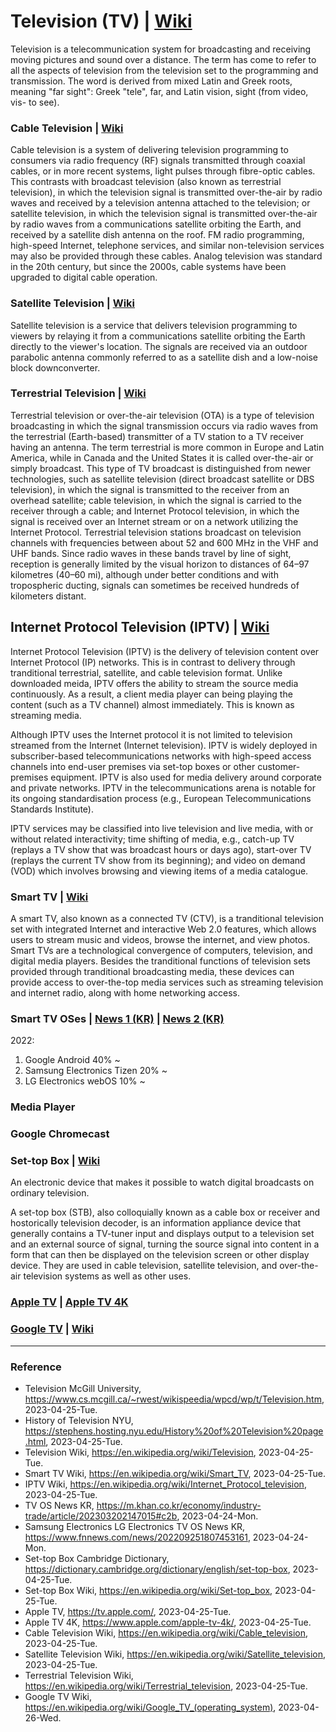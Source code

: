 # Television (TV) | [Wiki](https://en.wikipedia.org/wiki/Television)

Television is a telecommunication system for broadcasting and receiving moving pictures and sound over a distance. The term has come to refer to all the aspects of television from the television set to the programming and transmission. The word is derived from mixed Latin and Greek roots, meaning "far sight": Greek "tele", far, and Latin vision, sight (from video, vis- to see).

### Cable Television | [Wiki](https://en.wikipedia.org/wiki/Cable_television)

Cable television is a system of delivering television programming to consumers via radio frequency (RF) signals transmitted through coaxial cables, or in more recent systems, light pulses through fibre-optic cables. This contrasts with broadcast television (also known as terrestrial television), in which the television signal is transmitted over-the-air by radio waves and received by a television antenna attached to the television; or satellite television, in which the television signal is transmitted over-the-air by radio waves from a communications satellite orbiting the Earth, and received by a satellite dish antenna on the roof. FM radio programming, high-speed Internet, telephone services, and similar non-television services may also be provided through these cables. Analog television was standard in the 20th century, but since the 2000s, cable systems have been upgraded to digital cable operation.

### Satellite Television | [Wiki](https://en.wikipedia.org/wiki/Satellite_television)

Satellite television is a service that delivers television programming to viewers by relaying it from a communications satellite orbiting the Earth directly to the viewer's location. The signals are received via an outdoor parabolic antenna commonly referred to as a satellite dish and a low-noise block downconverter.

### Terrestrial Television | [Wiki](https://en.wikipedia.org/wiki/Terrestrial_television)

Terrestrial television or over-the-air television (OTA) is a type of television broadcasting in which the signal transmission occurs via radio waves from the terrestrial (Earth-based) transmitter of a TV station to a TV receiver having an antenna. The term terrestrial is more common in Europe and Latin America, while in Canada and the United States it is called over-the-air or simply broadcast. This type of TV broadcast is distinguished from newer technologies, such as satellite television (direct broadcast satellite or DBS television), in which the signal is transmitted to the receiver from an overhead satellite; cable television, in which the signal is carried to the receiver through a cable; and Internet Protocol television, in which the signal is received over an Internet stream or on a network utilizing the Internet Protocol. Terrestrial television stations broadcast on television channels with frequencies between about 52 and 600 MHz in the VHF and UHF bands. Since radio waves in these bands travel by line of sight, reception is generally limited by the visual horizon to distances of 64–97 kilometres (40–60 mi), although under better conditions and with tropospheric ducting, signals can sometimes be received hundreds of kilometers distant.

## Internet Protocol Television (IPTV) | [Wiki](https://en.wikipedia.org/wiki/Internet_Protocol_television)

Internet Protocol Television (IPTV) is the delivery of television content over Internet Protocol (IP) networks. This is in contrast to delivery through tranditional terrestrial, satellite, and cable television format. Unlike downloaded meida, IPTV offers the ability to stream the source media continuously. As a result, a client media player can being playing the content (such as a TV channel) almost immediately. This is known as streaming media.

Although IPTV uses the Internet protocol it is not limited to television streamed from the Internet (Internet television). IPTV is widely deployed in subscriber-based telecommunications networks with high-speed access channels into end-user premises via set-top boxes or other customer-premises equipment. IPTV is also used for media delivery around corporate and private networks. IPTV in the telecommunications arena is notable for its ongoing standardisation process (e.g., European Telecommunications Standards Institute).

IPTV services may be classified into live television and live media, with or without related interactivity; time shifting of media, e.g., catch-up TV (replays a TV show that was broadcast hours or days ago), start-over TV (replays the current TV show from its beginning); and video on demand (VOD) which involves browsing and viewing items of a media catalogue.

### Smart TV | [Wiki](https://en.wikipedia.org/wiki/Smart_TV)

A smart TV, also known as a connected TV (CTV), is a tranditional television set with integrated Internet and interactive Web 2.0 features, which allows users to stream music and videos, browse the internet, and view photos. Smart TVs are a technological convergence of computers, television, and digital media players. Besides the tranditional functions of television sets provided through tranditional broadcasting media, these devices can provide access to over-the-top media services such as streaming television and internet radio, along with home networking access.

### Smart TV OSes | [News 1 (KR)](https://m.khan.co.kr/economy/industry-trade/article/202303202147015#c2b) | [News 2 (KR)](https://www.fnnews.com/news/202209251807453161)

2022:
1. Google Android 40% ~
2. Samsung Electronics Tizen 20% ~
3. LG Electronics webOS 10% ~

### Media Player

### Google Chromecast

### Set-top Box | [Wiki](https://en.wikipedia.org/wiki/Set-top_box)

An electronic device that makes it possible to watch digital broadcasts on ordinary television.

A set-top box (STB), also colloquially known as a cable box or receiver and hostorically television decoder, is an information appliance device that generally contains a TV-tuner input and displays output to a television set and an external source of signal, turning the source signal into content in a form that can then be displayed on the television screen or other display device. They are used in cable television, satellite television, and over-the-air television systems as well as other uses.

### [Apple TV](https://tv.apple.com/) | [Apple TV 4K](https://www.apple.com/apple-tv-4k/)

### [Google TV](https://tv.google/) | [Wiki](https://en.wikipedia.org/wiki/Google_TV_(operating_system))

---

### Reference
- Television McGill University, https://www.cs.mcgill.ca/~rwest/wikispeedia/wpcd/wp/t/Television.htm, 2023-04-25-Tue.
- History of Television NYU, https://stephens.hosting.nyu.edu/History%20of%20Television%20page.html, 2023-04-25-Tue.
- Television Wiki, https://en.wikipedia.org/wiki/Television, 2023-04-25-Tue.
- Smart TV Wiki, https://en.wikipedia.org/wiki/Smart_TV, 2023-04-25-Tue.
- IPTV Wiki, https://en.wikipedia.org/wiki/Internet_Protocol_television, 2023-04-25-Tue.
- TV OS News KR, https://m.khan.co.kr/economy/industry-trade/article/202303202147015#c2b, 2023-04-24-Mon.
- Samsung Electronics LG Electronics TV OS News KR, https://www.fnnews.com/news/202209251807453161, 2023-04-24-Mon.
- Set-top Box Cambridge Dictionary, https://dictionary.cambridge.org/dictionary/english/set-top-box, 2023-04-25-Tue.
- Set-top Box Wiki, https://en.wikipedia.org/wiki/Set-top_box, 2023-04-25-Tue.
- Apple TV, https://tv.apple.com/, 2023-04-25-Tue.
- Apple TV 4K, https://www.apple.com/apple-tv-4k/, 2023-04-25-Tue.
- Cable Television Wiki, https://en.wikipedia.org/wiki/Cable_television, 2023-04-25-Tue.
- Satellite Television Wiki, https://en.wikipedia.org/wiki/Satellite_television, 2023-04-25-Tue.
- Terrestrial Television Wiki, https://en.wikipedia.org/wiki/Terrestrial_television, 2023-04-25-Tue.
- Google TV Wiki, https://en.wikipedia.org/wiki/Google_TV_(operating_system), 2023-04-26-Wed.
